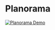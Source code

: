 # Planorama
[![Planorama Demo](http://img.youtube.com/vi/Z5HhqFOGHyg/0.jpg)](http://www.youtube.com/watch?v=Z5HhqFOGHyg)
